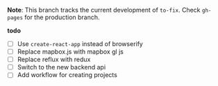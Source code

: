 **Note**: This branch tracks the current development of `to-fix`. Check `gh-pages` for the production branch.

**todo**

- [ ] Use `create-react-app` instead of browserify
- [ ] Replace mapbox.js with mapbox gl js
- [ ] Replace reflux with redux
- [ ] Switch to the new backend api
- [ ] Add workflow for creating projects
